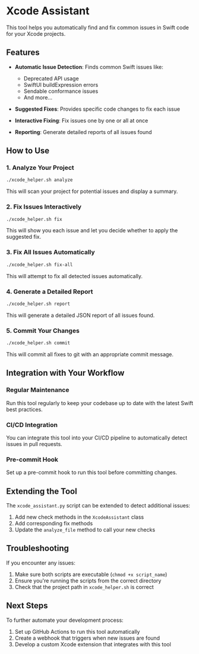 # Xcode Assistant

This tool helps you automatically find and fix common issues in Swift code for your Xcode projects.

## Features

- **Automatic Issue Detection**: Finds common Swift issues like:
  - Deprecated API usage
  - SwiftUI buildExpression errors
  - Sendable conformance issues
  - And more...

- **Suggested Fixes**: Provides specific code changes to fix each issue

- **Interactive Fixing**: Fix issues one by one or all at once

- **Reporting**: Generate detailed reports of all issues found

## How to Use

### 1. Analyze Your Project

```bash
./xcode_helper.sh analyze
```

This will scan your project for potential issues and display a summary.

### 2. Fix Issues Interactively

```bash
./xcode_helper.sh fix
```

This will show you each issue and let you decide whether to apply the suggested fix.

### 3. Fix All Issues Automatically

```bash
./xcode_helper.sh fix-all
```

This will attempt to fix all detected issues automatically.

### 4. Generate a Detailed Report

```bash
./xcode_helper.sh report
```

This will generate a detailed JSON report of all issues found.

### 5. Commit Your Changes

```bash
./xcode_helper.sh commit
```

This will commit all fixes to git with an appropriate commit message.

## Integration with Your Workflow

### Regular Maintenance

Run this tool regularly to keep your codebase up to date with the latest Swift best practices.

### CI/CD Integration

You can integrate this tool into your CI/CD pipeline to automatically detect issues in pull requests.

### Pre-commit Hook

Set up a pre-commit hook to run this tool before committing changes.

## Extending the Tool

The `xcode_assistant.py` script can be extended to detect additional issues:

1. Add new check methods in the `XcodeAssistant` class
2. Add corresponding fix methods
3. Update the `analyze_file` method to call your new checks

## Troubleshooting

If you encounter any issues:

1. Make sure both scripts are executable (`chmod +x script_name`)
2. Ensure you're running the scripts from the correct directory
3. Check that the project path in `xcode_helper.sh` is correct

## Next Steps

To further automate your development process:

1. Set up GitHub Actions to run this tool automatically
2. Create a webhook that triggers when new issues are found
3. Develop a custom Xcode extension that integrates with this tool